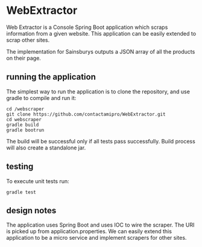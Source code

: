 # WebExtractor
Web Extractor is a Console Spring Boot application which scraps information from a given website. This application can be easily extended to scrap other sites. 

The implementation for Sainsburys outputs a JSON array of all the products on their page.

running the application
-----------------------

The simplest way to run the application is to clone the repository, and use gradle to compile and run it:

    cd /webscraper
    git clone https://github.com/contactamipro/WebExtractor.git
    cd webscraper
    gradle build
    gradle bootrun

The build will be successful only if all tests pass successfully. Build process will also create a standalone jar.


testing
-------

To execute unit tests run:

`gradle test`

design notes
-------------

The application uses Spring Boot and uses IOC to wire the scraper. The URI is picked up from application.properties. We can easily extend this application to be a micro service and implement scrapers for other sites.